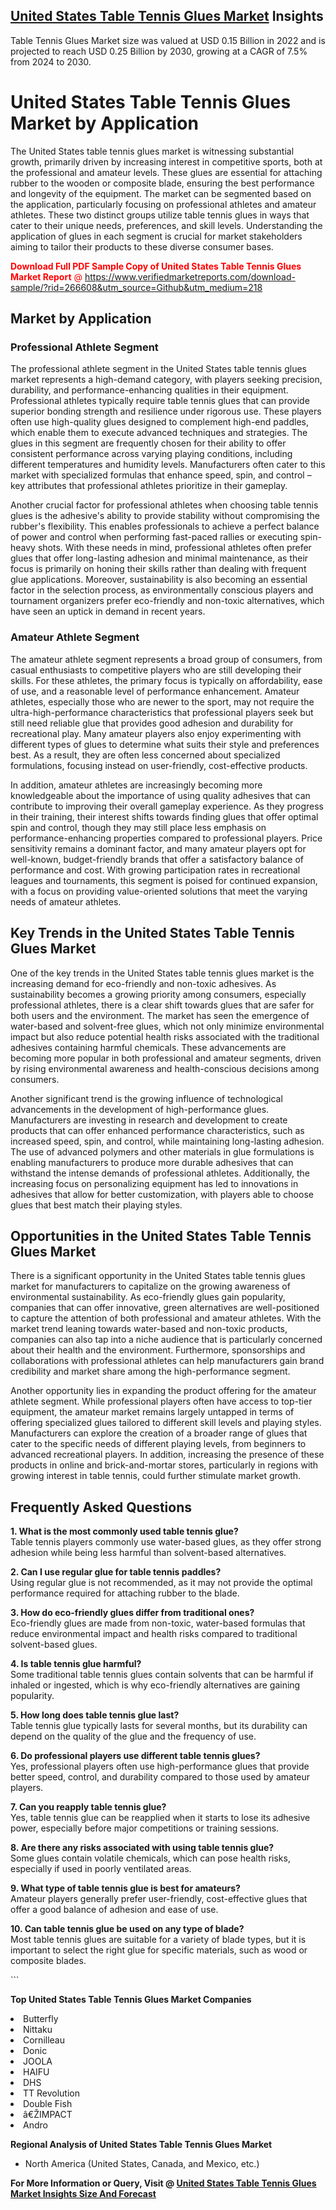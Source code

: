 <h2><a href="https://www.verifiedmarketreports.com/download-sample/?rid=266608&amp;utm_source=Github&amp;utm_medium=218" target="_blank">United States Table Tennis Glues Market</a> Insights</h2><p>Table Tennis Glues Market size was valued at USD 0.15 Billion in 2022 and is projected to reach USD 0.25 Billion by 2030, growing at a CAGR of 7.5% from 2024 to 2030.</p><p> <h1>United States Table Tennis Glues Market by Application</h1> <p>The United States table tennis glues market is witnessing substantial growth, primarily driven by increasing interest in competitive sports, both at the professional and amateur levels. These glues are essential for attaching rubber to the wooden or composite blade, ensuring the best performance and longevity of the equipment. The market can be segmented based on the application, particularly focusing on professional athletes and amateur athletes. These two distinct groups utilize table tennis glues in ways that cater to their unique needs, preferences, and skill levels. Understanding the application of glues in each segment is crucial for market stakeholders aiming to tailor their products to these diverse consumer bases. </p> <p><p><span class=""><span style="color: #ff0000;"><strong>Download Full PDF Sample Copy of United States Table Tennis Glues Market Report</strong> @ </span><a href="https://www.verifiedmarketreports.com/download-sample/?rid=266608&amp;utm_source=Github&amp;utm_medium=218" target="_blank">https://www.verifiedmarketreports.com/download-sample/?rid=266608&amp;utm_source=Github&amp;utm_medium=218</a></span></p></p> <h2>Market by Application</h2> <h3>Professional Athlete Segment</h3> <p>The professional athlete segment in the United States table tennis glues market represents a high-demand category, with players seeking precision, durability, and performance-enhancing qualities in their equipment. Professional athletes typically require table tennis glues that can provide superior bonding strength and resilience under rigorous use. These players often use high-quality glues designed to complement high-end paddles, which enable them to execute advanced techniques and strategies. The glues in this segment are frequently chosen for their ability to offer consistent performance across varying playing conditions, including different temperatures and humidity levels. Manufacturers often cater to this market with specialized formulas that enhance speed, spin, and control – key attributes that professional athletes prioritize in their gameplay. <p>Another crucial factor for professional athletes when choosing table tennis glues is the adhesive's ability to provide stability without compromising the rubber's flexibility. This enables professionals to achieve a perfect balance of power and control when performing fast-paced rallies or executing spin-heavy shots. With these needs in mind, professional athletes often prefer glues that offer long-lasting adhesion and minimal maintenance, as their focus is primarily on honing their skills rather than dealing with frequent glue applications. Moreover, sustainability is also becoming an essential factor in the selection process, as environmentally conscious players and tournament organizers prefer eco-friendly and non-toxic alternatives, which have seen an uptick in demand in recent years.</p> <h3>Amateur Athlete Segment</h3> <p>The amateur athlete segment represents a broad group of consumers, from casual enthusiasts to competitive players who are still developing their skills. For these athletes, the primary focus is typically on affordability, ease of use, and a reasonable level of performance enhancement. Amateur athletes, especially those who are newer to the sport, may not require the ultra-high-performance characteristics that professional players seek but still need reliable glue that provides good adhesion and durability for recreational play. Many amateur players also enjoy experimenting with different types of glues to determine what suits their style and preferences best. As a result, they are often less concerned about specialized formulations, focusing instead on user-friendly, cost-effective products. <p>In addition, amateur athletes are increasingly becoming more knowledgeable about the importance of using quality adhesives that can contribute to improving their overall gameplay experience. As they progress in their training, their interest shifts towards finding glues that offer optimal spin and control, though they may still place less emphasis on performance-enhancing properties compared to professional players. Price sensitivity remains a dominant factor, and many amateur players opt for well-known, budget-friendly brands that offer a satisfactory balance of performance and cost. With growing participation rates in recreational leagues and tournaments, this segment is poised for continued expansion, with a focus on providing value-oriented solutions that meet the varying needs of amateur athletes.</p> <h2>Key Trends in the United States Table Tennis Glues Market</h2> <p>One of the key trends in the United States table tennis glues market is the increasing demand for eco-friendly and non-toxic adhesives. As sustainability becomes a growing priority among consumers, especially professional athletes, there is a clear shift towards glues that are safer for both users and the environment. The market has seen the emergence of water-based and solvent-free glues, which not only minimize environmental impact but also reduce potential health risks associated with the traditional adhesives containing harmful chemicals. These advancements are becoming more popular in both professional and amateur segments, driven by rising environmental awareness and health-conscious decisions among consumers.</p> <p>Another significant trend is the growing influence of technological advancements in the development of high-performance glues. Manufacturers are investing in research and development to create products that can offer enhanced performance characteristics, such as increased speed, spin, and control, while maintaining long-lasting adhesion. The use of advanced polymers and other materials in glue formulations is enabling manufacturers to produce more durable adhesives that can withstand the intense demands of professional athletes. Additionally, the increasing focus on personalizing equipment has led to innovations in adhesives that allow for better customization, with players able to choose glues that best match their playing styles.</p> <h2>Opportunities in the United States Table Tennis Glues Market</h2> <p>There is a significant opportunity in the United States table tennis glues market for manufacturers to capitalize on the growing awareness of environmental sustainability. As eco-friendly glues gain popularity, companies that can offer innovative, green alternatives are well-positioned to capture the attention of both professional and amateur athletes. With the market trend leaning towards water-based and non-toxic products, companies can also tap into a niche audience that is particularly concerned about their health and the environment. Furthermore, sponsorships and collaborations with professional athletes can help manufacturers gain brand credibility and market share among the high-performance segment.</p> <p>Another opportunity lies in expanding the product offering for the amateur athlete segment. While professional players often have access to top-tier equipment, the amateur market remains largely untapped in terms of offering specialized glues tailored to different skill levels and playing styles. Manufacturers can explore the creation of a broader range of glues that cater to the specific needs of different playing levels, from beginners to advanced recreational players. In addition, increasing the presence of these products in online and brick-and-mortar stores, particularly in regions with growing interest in table tennis, could further stimulate market growth.</p> <h2>Frequently Asked Questions</h2> <p><strong>1. What is the most commonly used table tennis glue?</strong><br>Table tennis players commonly use water-based glues, as they offer strong adhesion while being less harmful than solvent-based alternatives.</p> <p><strong>2. Can I use regular glue for table tennis paddles?</strong><br>Using regular glue is not recommended, as it may not provide the optimal performance required for attaching rubber to the blade.</p> <p><strong>3. How do eco-friendly glues differ from traditional ones?</strong><br>Eco-friendly glues are made from non-toxic, water-based formulas that reduce environmental impact and health risks compared to traditional solvent-based glues.</p> <p><strong>4. Is table tennis glue harmful?</strong><br>Some traditional table tennis glues contain solvents that can be harmful if inhaled or ingested, which is why eco-friendly alternatives are gaining popularity.</p> <p><strong>5. How long does table tennis glue last?</strong><br>Table tennis glue typically lasts for several months, but its durability can depend on the quality of the glue and the frequency of use.</p> <p><strong>6. Do professional players use different table tennis glues?</strong><br>Yes, professional players often use high-performance glues that provide better speed, control, and durability compared to those used by amateur players.</p> <p><strong>7. Can you reapply table tennis glue?</strong><br>Yes, table tennis glue can be reapplied when it starts to lose its adhesive power, especially before major competitions or training sessions.</p> <p><strong>8. Are there any risks associated with using table tennis glue?</strong><br>Some glues contain volatile chemicals, which can pose health risks, especially if used in poorly ventilated areas.</p> <p><strong>9. What type of table tennis glue is best for amateurs?</strong><br>Amateur players generally prefer user-friendly, cost-effective glues that offer a good balance of adhesion and ease of use.</p> <p><strong>10. Can table tennis glue be used on any type of blade?</strong><br>Most table tennis glues are suitable for a variety of blade types, but it is important to select the right glue for specific materials, such as wood or composite blades.</p> ```</p><p><strong>Top United States Table Tennis Glues Market Companies</strong></p><div data-test-id=""><p><li>Butterfly</li><li> Nittaku</li><li> Cornilleau</li><li> Donic</li><li> JOOLA</li><li> HAIFU</li><li> DHS</li><li> TT Revolution</li><li> Double Fish</li><li> â€ŽIMPACT</li><li> Andro</li></p><div><strong>Regional Analysis of&nbsp;United States Table Tennis Glues Market</strong></div><ul><li dir="ltr"><p dir="ltr">North America&nbsp;(United States, Canada, and Mexico, etc.)</p></li></ul><p><strong>For More Information or Query, Visit @&nbsp;</strong><strong><a href="https://www.verifiedmarketreports.com/product/table-tennis-glues-market/?utm_source=Github&amp;utm_medium=218" target="_blank">United States Table Tennis Glues Market Insights Size And Forecast</a></strong></p></div>
